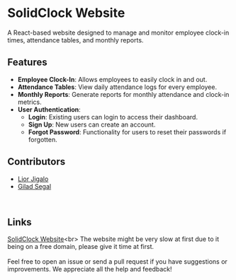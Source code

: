 # SolidClock Website

A React-based website designed to manage and monitor employee clock-in times, attendance tables, and monthly reports.

## Features

- **Employee Clock-In**: Allows employees to easily clock in and out.
- **Attendance Tables**: View daily attendance logs for every employee.
- **Monthly Reports**: Generate reports for monthly attendance and clock-in metrics.
- **User Authentication**: 
  - **Login**: Existing users can login to access their dashboard.
  - **Sign Up**: New users can create an account.
  - **Forgot Password**: Functionality for users to reset their passwords if forgotten.

## Contributors

- [Lior Jigalo](https://github.com/audiblemaple)
- [Gilad Segal](https://github.com/giladsegal10)
<br>

## Links

[SolidClock Website]([https://github.com/giladsegal10](https://solid-clock.onrender.com)https://solid-clock.onrender.com)<br>
The website might be very slow at first due to it being on a free domain, please give it time at first.
<br>
<br>
Feel free to open an issue or send a pull request if you have suggestions or improvements. We appreciate all the help and feedback!
